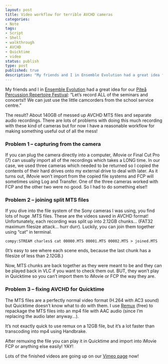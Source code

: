 ```yaml
---
layout: post
title: Video workflow for terrible AVCHD cameras
categories:
- Note
tags:
- Script
- Shell
- walkthrough
- AVCHD
- Quicktime
- video
status: publish
type: post
published: true
description: "My friends and I in Ensemble Evolution had a great idea for our Piteå Percussion Repertoire Festival “Let’s record ALL of the seminars and concerts!! We"
---
```


My friends and I in [Ensemble Evolution](ensevolution) had a great idea for our [Piteå Percussion Repertoire Festival](ensevolution/pages/percussion-repertoire-festival): “Let’s record ALL of the seminars and concerts!! We can just use the little camcorders from the school service centre.”

The result? About 140GB of messed up AVCHD MTS files and separate audio recordings. There are lots of problems with doing this much recording with these kind of cameras but for now I have a reasonable workflow for making something useful out of all the mess!

### Problem 1 – capturing from the camera

If you can plug the camera directly into a computer, iMovie or Final Cut Pro (7) can usually import all of the recordings which takes a LONG time. In our case, we used three cameras which needed to be returned so I copied the contents of their hard drives onto my external drive to deal with later. As it turns out, iMovie won’t import from the copied file systems and FCP will sometimes using Log and Transfer. One of the three cameras worked with FCP and the other two were no good. So I had to do something else!!

### Problem 2 – joining split MTS files

If you dive into the file system of the Sony cameras I was using, you find lots of huge .MTS files. These are the videos saved in AVCHD format! Unfortunately, each recording was split up into 2.12GB chunks… (FAT32 maximum filesize attack… hurr durr). Luckily, you can join them together using “cat” in terminal.

    compy:STREAM charles$ cat 00000.MTS 00001.MTS 00002.MTS > joined.MTS

(It’s easy to see where each scene ends, because the last chunk has a filesize of less than 2.12GB.)

Now, MTS chunks are back together as they were meant to be and they can be played back in VLC if you want to check them out. BUT, they won’t play in Quicktime so you can’t import them to iMovie or FCP the way they are.

### Problem 3 – fixing AVCHD for Quicktime

The MTS files are a perfectly normal video format (H.264 with AC3 sound) but Quicktime doesn’t know what to do with them. I use [Remux](http://www.nef.wh.uni-dortmund.de/~mt/remux/) (free) to repackage the MTS files into an mp4 file with AAC audio (since I’m replacing the audio later anyway...).

It’s not exactly quick to use remux on a 12GB file, but it’s a lot faster than transcoding into mp4 using Handbrake.

After remuxing the file you can play it in Quicktime and import into iMovie FCP or anything else easily! YAY!

Lots of the finished videos are going up on our [Vimeo page](http://vimeo.com/ensembleevolution) now!
